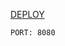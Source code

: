 [DEPLOY](https://dashboard.heroku.com/new?template=https://github.com/eqpoqpe/facebooc-deploy)

`PORT: 8080`
